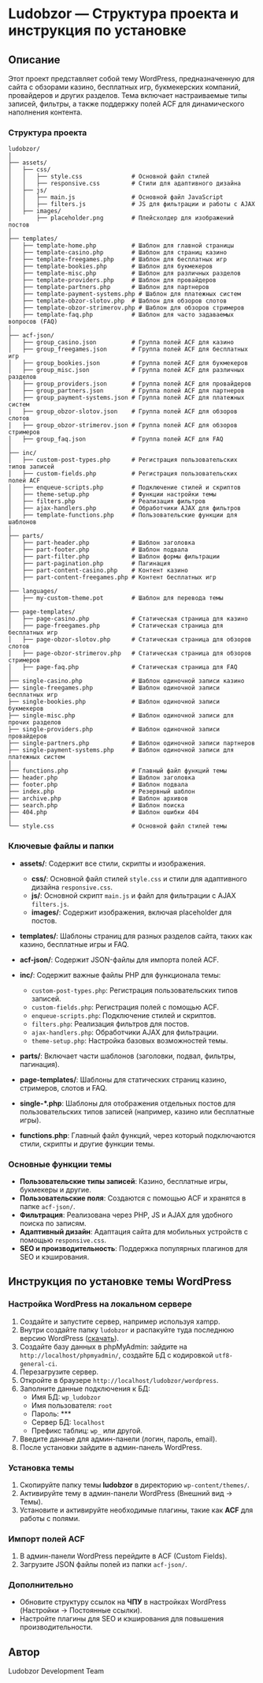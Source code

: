 # Ludobzor — Структура проекта и инструкция по установке

## Описание
Этот проект представляет собой тему WordPress, предназначенную для сайта с обзорами казино, бесплатных игр, букмекерских компаний, провайдеров и других разделов. Тема включает настраиваемые типы записей, фильтры, а также поддержку полей ACF для динамического наполнения контента.

### Структура проекта

```
ludobzor/
│
├── assets/
│   ├── css/
│   │   ├── style.css              # Основной файл стилей
│   │   ├── responsive.css         # Стили для адаптивного дизайна
│   ├── js/
│   │   ├── main.js                # Основной файл JavaScript
│   │   ├── filters.js             # JS для фильтрации и работы с AJAX
│   ├── images/
│       ├── placeholder.png        # Плейсхолдер для изображений постов
│
├── templates/
│   ├── template-home.php          # Шаблон для главной страницы
│   ├── template-casino.php        # Шаблон для страниц казино
│   ├── template-freegames.php     # Шаблон для бесплатных игр
│   ├── template-bookies.php       # Шаблон для букмекеров
│   ├── template-misc.php          # Шаблон для различных разделов
│   ├── template-providers.php     # Шаблон для провайдеров
│   ├── template-partners.php      # Шаблон для партнеров
│   ├── template-payment-systems.php # Шаблон для платежных систем
│   ├── template-obzor-slotov.php  # Шаблон для обзоров слотов
│   ├── template-obzor-strimerov.php # Шаблон для обзоров стримеров
│   ├── template-faq.php           # Шаблон для часто задаваемых вопросов (FAQ)
│
├── acf-json/
│   ├── group_casino.json          # Группа полей ACF для казино
│   ├── group_freegames.json       # Группа полей ACF для бесплатных игр
│   ├── group_bookies.json         # Группа полей ACF для букмекеров
│   ├── group_misc.json            # Группа полей ACF для различных разделов
│   ├── group_providers.json       # Группа полей ACF для провайдеров
│   ├── group_partners.json        # Группа полей ACF для партнеров
│   ├── group_payment-systems.json # Группа полей ACF для платежных систем
│   ├── group_obzor-slotov.json    # Группа полей ACF для обзоров слотов
│   ├── group_obzor-strimerov.json # Группа полей ACF для обзоров стримеров
│   ├── group_faq.json             # Группа полей ACF для FAQ
│
├── inc/
│   ├── custom-post-types.php      # Регистрация пользовательских типов записей
│   ├── custom-fields.php          # Регистрация пользовательских полей ACF
│   ├── enqueue-scripts.php        # Подключение стилей и скриптов
│   ├── theme-setup.php            # Функции настройки темы
│   ├── filters.php                # Реализация фильтров
│   ├── ajax-handlers.php          # Обработчики AJAX для фильтров
│   ├── template-functions.php     # Пользовательские функции для шаблонов
│
├── parts/
│   ├── part-header.php            # Шаблон заголовка
│   ├── part-footer.php            # Шаблон подвала
│   ├── part-filter.php            # Шаблон формы фильтрации
│   ├── part-pagination.php        # Пагинация
│   ├── part-content-casino.php    # Контент казино
│   ├── part-content-freegames.php # Контент бесплатных игр
│
├── languages/
│   ├── my-custom-theme.pot        # Шаблон для перевода темы
│
├── page-templates/
│   ├── page-casino.php            # Статическая страница для казино
│   ├── page-freegames.php         # Статическая страница для бесплатных игр
│   ├── page-obzor-slotov.php      # Статическая страница для обзоров слотов
│   ├── page-obzor-strimerov.php   # Статическая страница для обзоров стримеров
│   ├── page-faq.php               # Статическая страница для FAQ
│
├── single-casino.php              # Шаблон одиночной записи казино
├── single-freegames.php           # Шаблон одиночной записи бесплатных игр
├── single-bookies.php             # Шаблон одиночной записи букмекеров
├── single-misc.php                # Шаблон одиночной записи для прочих разделов
├── single-providers.php           # Шаблон одиночной записи провайдеров
├── single-partners.php            # Шаблон одиночной записи партнеров
├── single-payment-systems.php     # Шаблон одиночной записи для платежных систем
│
├── functions.php                  # Главный файл функций темы
├── header.php                     # Шаблон заголовка
├── footer.php                     # Шаблон подвала
├── index.php                      # Резервный шаблон
├── archive.php                    # Шаблон архивов
├── search.php                     # Шаблон поиска
├── 404.php                        # Шаблон ошибки 404
│
└── style.css                      # Основной файл стилей темы
```

### Ключевые файлы и папки

- **assets/**: Содержит все стили, скрипты и изображения.
  - **css/**: Основной файл стилей `style.css` и стили для адаптивного дизайна `responsive.css`.
  - **js/**: Основной скрипт `main.js` и файл для фильтрации с AJAX `filters.js`.
  - **images/**: Содержит изображения, включая placeholder для постов.
  
- **templates/**: Шаблоны страниц для разных разделов сайта, таких как казино, бесплатные игры и FAQ.

- **acf-json/**: Содержит JSON-файлы для импорта полей ACF.

- **inc/**: Содержит важные файлы PHP для функционала темы:
  - `custom-post-types.php`: Регистрация пользовательских типов записей.
  - `custom-fields.php`: Регистрация полей с помощью ACF.
  - `enqueue-scripts.php`: Подключение стилей и скриптов.
  - `filters.php`: Реализация фильтров для постов.
  - `ajax-handlers.php`: Обработчики AJAX для фильтрации.
  - `theme-setup.php`: Настройка базовых возможностей темы.

- **parts/**: Включает части шаблонов (заголовки, подвал, фильтры, пагинация).

- **page-templates/**: Шаблоны для статических страниц казино, стримеров, слотов и FAQ.

- **single-*.php**: Шаблоны для отображения отдельных постов для пользовательских типов записей (например, казино или бесплатные игры).

- **functions.php**: Главный файл функций, через который подключаются стили, скрипты и другие функции темы.

### Основные функции темы

- **Пользовательские типы записей**: Казино, бесплатные игры, букмекеры и другие.
- **Пользовательские поля**: Создаются с помощью ACF и хранятся в папке `acf-json/`.
- **Фильтрация**: Реализована через PHP, JS и AJAX для удобного поиска по записям.
- **Адаптивный дизайн**: Адаптация сайта для мобильных устройств с помощью `responsive.css`.
- **SEO и производительность**: Поддержка популярных плагинов для SEO и кэширования.

## Инструкция по установке темы WordPress

### Настройка WordPress на локальном сервере
1. Создайте и запустите сервер, например используя xampp.
2. Внутри создайте папку `ludobzor` и распакуйте туда последнюю версию WordPress ([скачать](https://ru.wordpress.org/)).
3. Создайте базу данных в phpMyAdmin: зайдите на `http://localhost/phpmyadmin/`, создайте БД с кодировкой `utf8-general-ci`.
4. Перезагрузите сервер.
5. Откройте в браузере `http://localhost/ludobzor/wordpress`.
6. Заполните данные подключения к БД:
   - Имя БД: `wp_ludobzor`
   - Имя пользователя: `root`
   - Пароль: ***
   - Сервер БД: `localhost`
   - Префикс таблиц: `wp_` или другой.
7. Введите данные для админ-панели (логин, пароль, email).
8. После установки зайдите в админ-панель WordPress.

### Установка темы
1. Скопируйте папку темы **ludobzor** в директорию `wp-content/themes/`.
2. Активируйте тему в админ-панели WordPress (Внешний вид -> Темы).
3. Установите и активируйте необходимые плагины, такие как **ACF** для работы с полями.

### Импорт полей ACF
1. В админ-панели WordPress перейдите в ACF (Custom Fields).
2. Загрузите JSON файлы полей из папки `acf-json/`.

### Дополнительно
- Обновите структуру ссылок на **ЧПУ** в настройках WordPress (Настройки -> Постоянные ссылки).
- Настройте плагины для SEO и кэширования для повышения производительности.

## Автор
Ludobzor Development Team